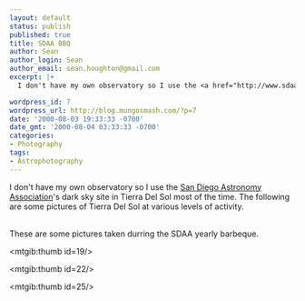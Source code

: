 ```yaml
---
layout: default
status: publish
published: true
title: SDAA BBQ
author: Sean
author_login: Sean
author_email: sean.houghton@gmail.com
excerpt: |+
  I don't have my own observatory so I use the <a href="http://www.sdaa.org">San Diego Astronomy Association</a>'s dark sky site in Tierra Del Sol most of the time. The following are some pictures of Tierra Del Sol at various levels of activity.

wordpress_id: 7
wordpress_url: http://blog.mungosmash.com/?p=7
date: '2000-08-03 19:33:33 -0700'
date_gmt: '2000-08-04 03:33:33 -0700'
categories:
- Photography
tags:
- Astrophotography
---
```

I don't have my own observatory so I use the <a href="http://www.sdaa.org">San Diego Astronomy Association</a>'s dark sky site in Tierra Del Sol most of the time. The following are some pictures of Tierra Del Sol at various levels of activity.

<a id="more"></a><a id="more-7"></a><br />
These are some pictures taken durring the SDAA yearly barbeque.

<mtgib:thumb id=19/>

<mtgib:thumb id=22/>

<mtgib:thumb id=25/>

